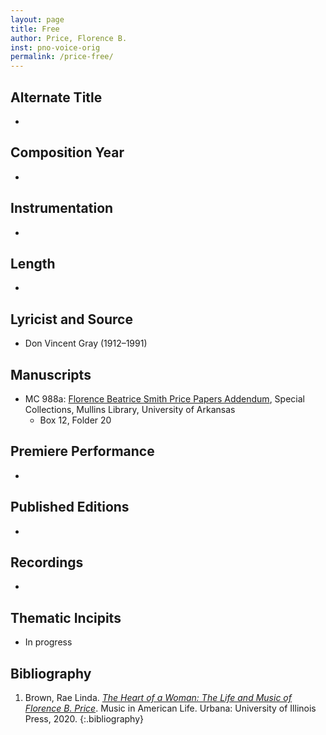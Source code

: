 ```yaml
---
layout: page
title: Free
author: Price, Florence B.
inst: pno-voice-orig
permalink: /price-free/
---
```


## Alternate Title
- 

## Composition Year
- 

## Instrumentation
- 

## Length
- 

## Lyricist and Source
- Don Vincent Gray (1912&ndash;1991)

## Manuscripts
- MC 988a: <a href=https://uark.as.atlas-sys.com/repositories/2/resources/1522 target="_blank">Florence Beatrice Smith Price Papers Addendum</a>, Special Collections, Mullins Library, University of Arkansas
    * Box 12, Folder 20

## Premiere Performance
- 

## Published Editions
- 

## Recordings
- 

## Thematic Incipits
- In progress

## Bibliography
1. Brown, Rae Linda. <a href="https://www.worldcat.org/title/1122800180" target="_blank">*The Heart of a Woman: The Life and Music of Florence B. Price*</a>. Music in American Life. Urbana: University of Illinois Press, 2020.
{:.bibliography}
